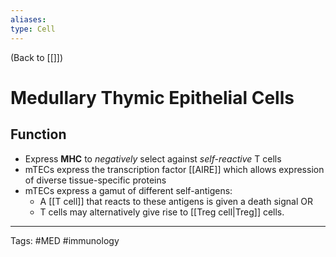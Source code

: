 ```yaml
---
aliases: 
type: Cell
---
```


(Back to [[]])

# Medullary Thymic Epithelial Cells

## Function
- Express **MHC** to _negatively_ select against _self-reactive_ T cells
- mTECs express the transcription factor [[AIRE]] which allows expression of diverse tissue-specific proteins
- mTECs express a gamut of different self-antigens:
	- A [[T cell]] that reacts to these antigens is given a death signal OR
	- T cells may alternatively give rise to [[Treg cell|Treg]] cells.

---
Tags: #MED #immunology 